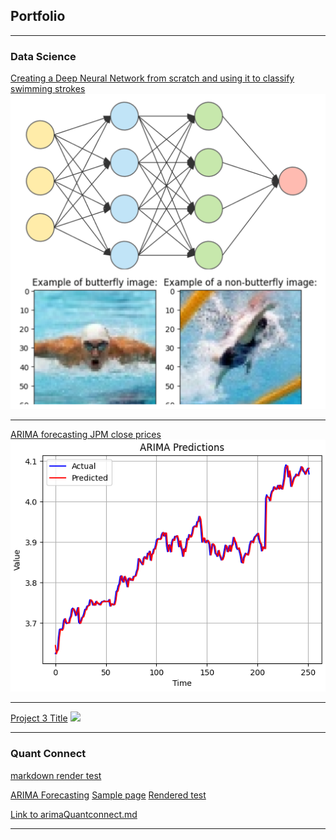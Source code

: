 ## Portfolio

---

### Data Science

[Creating a Deep Neural Network from scratch and using it to classify swimming strokes](/projects/deepNN/3LayerNN.html)
<img src="projects/deepNN/thumbnail.png?raw=true"/>

---

[ARIMA forecasting JPM close prices](/projects/arimaForecasting/arimaFinal.html)
<img src="projects/arimaForecasting/projectPic.png?raw=true"/>

---
[Project 3 Title](http://example.com/)
<img src="images/dummy_thumbnail.jpg?raw=true"/>

---

### Quant Connect
[markdown render test](/projects/arimaForecasting/arimaFinal.html)

<a href="test.html" target="_blank">ARIMA Forecasting</a>
<a href="sample_page.md" target="_blank">Sample page</a>
<a href="test.md" target="_blank">Rendered test</a> 


<a href="{{ site.baseurl }}/arimaQuantconnect.html">Link to arimaQuantconnect.md</a>


---
